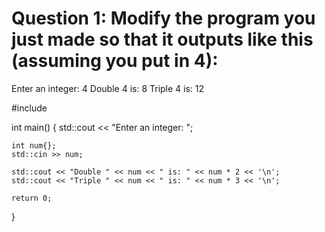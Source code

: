 # Question 1: Modify the program you just made so that it outputs like this (assuming you put in 4):
Enter an integer: 4
Double 4 is: 8
Triple 4 is: 12

#include <iostream>

int main() {
	std::cout << "Enter an integer: ";

	int num{};
	std::cin >> num;

	std::cout << "Double " << num << " is: " << num * 2 << '\n';
	std::cout << "Triple " << num << " is: " << num * 3 << '\n';

	return 0;
}